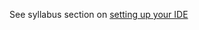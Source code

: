See syllabus section on [setting up your IDE](https://codeyourfuture.github.io/syllabus-master/js-core/week-04/lesson.html#setup-ide)
